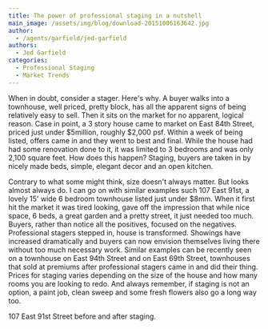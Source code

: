 ```yaml
---
title: The power of professional staging in a nutshell
main_image: /assets/img/blog/download-20151006163642.jpg
author:
  - /agents/garfield/jed-garfield
authors:
  - Jed Garfield
categories:
  - Professional Staging
  - Market Trends
---
```

<p>When in doubt, consider a stager. Here's why.  A buyer walks into a townhouse, well priced, pretty block, has all the apparent signs of being relatively easy to sell. Then it sits on the market for no apparent, logical reason. Case in point, a 3 story house came to market on East 84th Street, priced just under $5million, roughly $2,000 psf. Within a week of being listed, offers came in and they went to best and final. While the house had had some renovation done to it, it was limited to 3 bedrooms and was only 2,100 square feet.  How does this happen? Staging, buyers are taken in by nicely made beds, simple, elegant decor and an open kitchen.</p><p>Contrary to what some might think, size doesn't always matter.  But looks almost always do. I can go on with similar examples such 107 East 91st, a lovely 15' wide 6 bedroom townhouse listed just under $8mm.  When it first hit the market it was tired looking, gave off the impression that while nice space, 6 beds, a great garden and a pretty street, it just needed too much.  Buyers, rather than notice all the positives, focused on the negatives.  Professional stagers stepped in, house is transformed. Showings have increased dramatically and buyers can now envision themselves living there without too much necessary work.  Similar examples can be recently seen on a townhouse on East 94th Street and on East 69th Street, townhouses that sold at premiums after professional stagers came in and did their thing.  Prices for staging varies depending on the size of the house and how many rooms you are looking to redo.  And always remember, if staging is not an option, a paint job, clean sweep and some fresh flowers also go a long way too.<br></p><p>107 East 91st Street before and after staging.<span></span><br></p><p><br></p>